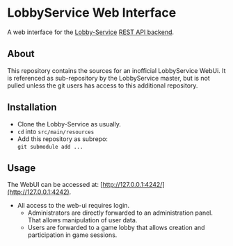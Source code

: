 # LobbyService Web Interface

A web interface for the [Lobby-Service](https://github.com/kartoffelquadrat/LobbyService) [REST API backend](https://github.com/kartoffelquadrat/LobbyService/blob/master/markdown/api.md).

## About

This repository contains the sources for an inofficial LobbyService WebUi.
It is referenced as sub-repository by the LobbyService master, but is not pulled unless the git users has access to this additional repository.

## Installation

 * Clone the Lobby-Service as usually.
 * ```cd``` into ```src/main/resources```
 * Add this repository as subrepo:  
```git submodule add ...```


## Usage

The WebUI can be accessed at: [http://127.0.0.1:4242/](http://127.0.0.1:4242).

 * All access to the web-ui requires login.
   * Administrators are directly forwarded to an administration panel. That allows manipulation of user data.
   * Users are forwarded to a game lobby that allows creation and participation in game sessions.

